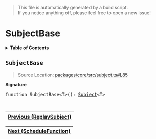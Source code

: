 > This file is automatically generated by a build script.<br>If you notice anything off, please feel free to open a new issue!

# SubjectBase

<details><summary><b>Table of Contents</b></summary><br>

1. [<code>SubjectBase</code>](#SubjectBase)</details>

## <a name="SubjectBase"></a><code>SubjectBase</code>

> Source Location: [packages\/core\/src\/subject.ts#L85](..\/..\/packages\/core\/src\/subject.ts#L85)

<b>Signature</b>

<pre>function SubjectBase&lt;T&gt;(): <a href="00-Subject.md#Subject-Interface">Subject</a>&lt;T&gt;</pre><br>

| [Previous \(ReplaySubject\)](07-ReplaySubject.md#readme) |
| --- |

<div align="right">

| [Next \(ScheduleFunction\)](..\/06-api-schedule-functions\/00-ScheduleFunction.md#readme) |
| --- |
</div>
